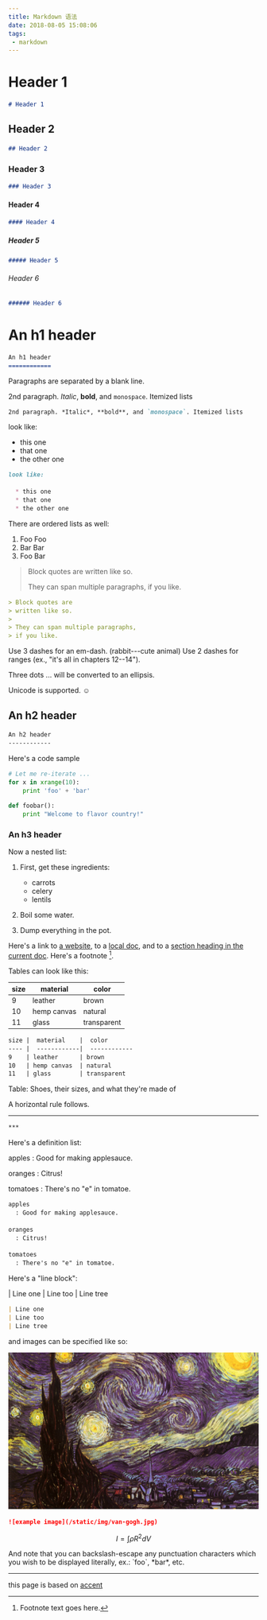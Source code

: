 ```yaml
---
title: Markdown 语法
date: 2018-08-05 15:08:06
tags:
 - markdown
---
```



# Header 1
```markdown
# Header 1
```

## Header 2
```markdown
## Header 2
```

### Header 3
```markdown
### Header 3
```

#### Header 4
```markdown
#### Header 4
```

##### Header 5
```markdown
##### Header 5
```

###### Header 6
```markdown
###### Header 6
```

An h1 header
============
```markdown
An h1 header
============
```

Paragraphs are separated by a blank line.

2nd paragraph. *Italic*, **bold**, and `monospace`. Itemized lists

```markdown
2nd paragraph. *Italic*, **bold**, and `monospace`. Itemized lists
```

look like:

  * this one
  * that one
  * the other one
  
```markdown
look like:

  * this one
  * that one
  * the other one
```    

There are ordered lists as well:

1. Foo Foo
2. Bar Bar
3. Foo Bar

> Block quotes are
> written like so.
>
> They can span multiple paragraphs,
> if you like.

```markdown
> Block quotes are
> written like so.
>
> They can span multiple paragraphs,
> if you like.
```

Use 3 dashes for an em-dash. (rabbit---cute animal) Use 2 dashes for ranges (ex., "it's all
in chapters 12--14").

Three dots ... will be converted to an ellipsis.

Unicode is supported. ☺


An h2 header
------------

```markdown
An h2 header
------------
```

Here's a code sample

```python
# Let me re-iterate ...
for x in xrange(10):
    print 'foo' + 'bar'
```

```python
def foobar():
    print "Welcome to flavor country!"
```

### An h3 header ###

Now a nested list:

 1. First, get these ingredients:

    * carrots
    * celery
    * lentils
    

 2. Boil some water.

 3. Dump everything in the pot.

Here's a link to [a website](http://foo.bar), 
to a [local doc](local-doc.html), 
and to a [section heading in the current doc](#an-h2-header). 
Here's a footnote [^1].

[^1]: Footnote text goes here.

Tables can look like this:

size |  material    |  color
---- |  ------------|  ------------
9    | leather      | brown
10   | hemp canvas  | natural
11   | glass        | transparent


```markdown
size |  material    |  color
---- |  ------------|  ------------
9    | leather      | brown
10   | hemp canvas  | natural
11   | glass        | transparent
```

Table: Shoes, their sizes, and what they're made of

A horizontal rule follows.

***

``` markdown
***
```

Here's a definition list:

apples
  : Good for making applesauce.
  
oranges
  : Citrus!
  
tomatoes
  : There's no "e" in tomatoe.
  
```markdown
apples
  : Good for making applesauce.
  
oranges
  : Citrus!
  
tomatoes
  : There's no "e" in tomatoe.
```    

Here's a "line block":

| Line one
| Line too
| Line tree


```markdown
| Line one
| Line too
| Line tree
```

and images can be specified like so:

![example image](/static/img/van-gogh.jpg)

```markdown
![example image](/static/img/van-gogh.jpg)
```

$$I = \int \rho R^{2} dV$$

And note that you can backslash-escape any punctuation characters
which you wish to be displayed literally, ex.: \`foo\`, \*bar\*, etc.


***

this page is based on [accent](https://github.com/bk2dcradle/accent)

